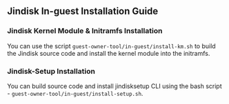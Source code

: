 ## Jindisk In-guest Installation Guide

### Jindisk Kernel Module & Initramfs Installation

You can use the script `guest-owner-tool/in-guest/install-km.sh` to build the Jindisk source code and install the kernel module into the initramfs.

### Jindisk-Setup Installation

You can build source code and install jindisksetup CLI using the bash script - `guest-owner-tool/in-guest/install-setup.sh`.
